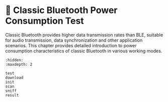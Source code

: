 # 🔵 Classic Bluetooth Power Consumption Test

Classic Bluetooth provides higher data transmission rates than BLE, suitable for audio transmission, data synchronization and other application scenarios. This chapter provides detailed introduction to power consumption characteristics of classic Bluetooth in various working modes.

```{toctree}
:hidden:
:maxdepth: 2

test
download
init
scan
sniff
result
```